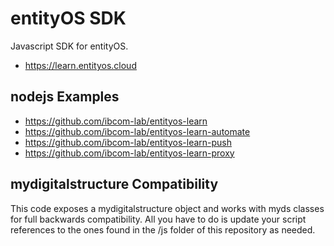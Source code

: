 # entityOS SDK

Javascript SDK for entityOS.

- https://learn.entityos.cloud

## nodejs Examples

- https://github.com/ibcom-lab/entityos-learn
- https://github.com/ibcom-lab/entityos-learn-automate
- https://github.com/ibcom-lab/entityos-learn-push
- https://github.com/ibcom-lab/entityos-learn-proxy

## mydigitalstructure Compatibility

This code exposes a mydigitalstructure object and works with myds classes for full backwards compatibility.
All you have to do is update your script references to the ones found in the /js folder of this repository as needed.
